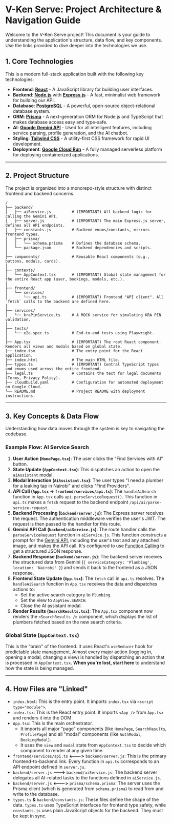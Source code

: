 # V-Ken Serve: Project Architecture & Navigation Guide

Welcome to the V-Ken Serve project! This document is your guide to understanding the application's structure, data flow, and key components. Use the links provided to dive deeper into the technologies we use.

## 1. Core Technologies

This is a modern full-stack application built with the following key technologies:

-   **Frontend**: [**React**](https://react.dev/) - A JavaScript library for building user interfaces.
-   **Backend**: [**Node.js**](https://nodejs.org/) with [**Express.js**](https://expressjs.com/) - A fast, minimalist web framework for building our API.
-   **Database**: [**PostgreSQL**](https://www.postgresql.org/) - A powerful, open-source object-relational database system.
-   **ORM**: [**Prisma**](https://www.prisma.io/) - A next-generation ORM for Node.js and TypeScript that makes database access easy and type-safe.
-   **AI**: [**Google Gemini API**](https://ai.google.dev/docs/gemini_api_overview) - Used for all intelligent features, including service parsing, profile generation, and the AI chatbot.
-   **Styling**: [**Tailwind CSS**](https://tailwindcss.com/) - A utility-first CSS framework for rapid UI development.
-   **Deployment**: [**Google Cloud Run**](https://cloud.google.com/run/docs) - A fully managed serverless platform for deploying containerized applications.

---

## 2. Project Structure

The project is organized into a monorepo-style structure with distinct frontend and backend concerns.

```
/
├── backend/
│   ├── aiService.js         # (IMPORTANT) All backend logic for calling the Gemini API.
│   ├── server.js            # (IMPORTANT) The main Express.js server, defines all API endpoints.
│   ├── constants.js         # Backend enums/constants, mirrors frontend types.
│   ├── prisma/
│   │   └── schema.prisma    # Defines the database schema.
│   └── package.json         # Backend dependencies and scripts.
│
├── components/              # Reusable React components (e.g., buttons, modals, cards).
│
├── contexts/
│   └── AppContext.tsx       # (IMPORTANT) Global state management for the entire React app (user, bookings, modals, etc.).
│
├── frontend/
│   └── services/
│       └── api.ts           # (IMPORTANT) Frontend "API client". All `fetch` calls to the backend are defined here.
│
├── services/
│   └── kraPinService.ts     # A MOCK service for simulating KRA PIN validation.
│
├── tests/
│   └── e2e.spec.ts          # End-to-end tests using Playwright.
│
├── App.tsx                  # (IMPORTANT) The root React component. Renders all views and modals based on global state.
├── index.tsx                # The entry point for the React application.
├── index.html               # The main HTML file.
├── types.ts                 # (IMPORTANT) Central TypeScript types and enums used across the entire frontend.
├── legal.ts                 # Contains the text for legal documents (Terms, Privacy Policy).
├── cloudbuild.yaml          # Configuration for automated deployment on Google Cloud.
└── README.md                # Project README with deployment instructions.
```

---

## 3. Key Concepts & Data Flow

Understanding how data moves through the system is key to navigating the codebase.

### Example Flow: AI Service Search

1.  **User Action (`HomePage.tsx`)**: The user clicks the "Find Services with AI" button.
2.  **State Update (`AppContext.tsx`)**: This dispatches an action to open the `aiAssistant` modal.
3.  **Modal Interaction (`AiAssistant.tsx`)**: The user types "I need a plumber for a leaking tap in Nairobi" and clicks "Find Providers".
4.  **API Call (`App.tsx` -> `frontend/services/api.ts`)**: The `handleAiSearch` function in `App.tsx` calls `api.parseServiceRequest()`. This function in `api.ts` makes a `fetch` request to the backend endpoint `/api/ai/parse-service-request`.
5.  **Backend Processing (`backend/server.js`)**: The Express server receives the request. The authentication middleware verifies the user's JWT. The request is then passed to the handler for this route.
6.  **Gemini API Call (`backend/aiService.js`)**: The route handler calls the `parseServiceRequest` function in `aiService.js`. This function constructs a prompt for the [Gemini API](https://ai.google.dev/docs/gemini_api_overview), including the user's text and any attached image, and makes the API call. It's configured to use [Function Calling](https://ai.google.dev/docs/function_calling) to get a structured JSON response.
7.  **Backend Response (`backend/server.js`)**: The backend server receives the structured data from Gemini (`{ serviceCategory: 'Plumbing', location: 'Nairobi' }`) and sends it back to the frontend as a JSON response.
8.  **Frontend State Update (`App.tsx`)**: The `fetch` call in `api.ts` resolves. The `handleAiSearch` function in `App.tsx` receives the data and dispatches actions to:
    *   Set the active search category to `Plumbing`.
    *   Set the view to `AppView.SEARCH`.
    *   Close the AI assistant modal.
9.  **Render Results (`SearchResults.tsx`)**: The `App.tsx` component now renders the `<SearchResults />` component, which displays the list of plumbers fetched based on the new search criteria.

### Global State (`AppContext.tsx`)

This is the "brain" of the frontend. It uses React's `useReducer` hook for predictable state management. Almost every major action (logging in, opening a modal, changing a view) is handled by dispatching an action that is processed in `AppContext.tsx`. **When you're lost, start here** to understand how the state is being managed.

---

## 4. How Files are "Linked"

-   `index.html`: This is the entry point. It imports `index.tsx` via `<script type="module">`.
-   `index.tsx`: This is the React entry point. It imports `<App />` from `App.tsx` and renders it into the DOM.
-   `App.tsx`: This is the main orchestrator.
    -   It imports all major "page" components (like `HomePage`, `SearchResults`, `ProfilePage`) and all "modal" components (like `AuthModal`, `BookingModal`).
    -   It uses the `view` and `modal` state from `AppContext.tsx` to decide which component to render at any given time.
-   `frontend/services/api.ts` **<--->** `backend/server.js`: This is the primary frontend-to-backend link. Every function in `api.ts` corresponds to an API endpoint defined in `server.js`.
-   `backend/server.js` **--->** `backend/aiService.js`: The backend server delegates all AI-related tasks to the functions defined in `aiService.js`.
-   `backend/server.js` **<--->** `prisma/schema.prisma`: The server uses the Prisma client (which is generated from `schema.prisma`) to read from and write to the database.
-   `types.ts` **&** `backend/constants.js`: These files define the shape of the data. `types.ts` uses TypeScript interfaces for frontend type safety, while `constants.js` uses plain JavaScript objects for the backend. They must be kept in sync.